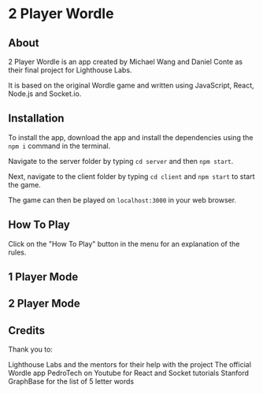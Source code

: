 # 2 Player Wordle

## About

2 Player Wordle is an app created by Michael Wang and Daniel Conte as their final project for Lighthouse Labs.

It is based on the original Wordle game and written using JavaScript, React, Node.js and Socket.io.


## Installation

To install the app, download the app and install the dependencies using the `npm i` command in the terminal.

Navigate to the server folder by typing `cd server` and then `npm start`.

Next, navigate to the client folder by typing `cd client` and `npm start` to start the game.

The game can then be played on `localhost:3000` in your web browser.


## How To Play

Click on the "How To Play" button in the menu for an explanation of the rules.



## 1 Player Mode



## 2 Player Mode 




## Credits

Thank you to:

Lighthouse Labs and the mentors for their help with the project
The official Wordle app
PedroTech on Youtube for React and Socket tutorials
Stanford GraphBase for the list of 5 letter words
